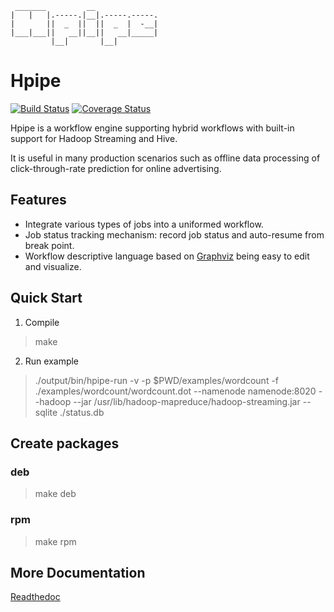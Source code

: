      _______         __
    |   |   |.-----.|__|.-----.-----.
    |       ||  _  ||  ||  _  |  -__|
    |___|___||   __||__||   __|_____|
             |__|       |__|

# Hpipe
[![Build Status](https://travis-ci.org/crackcell/hpipe.svg?branch=master)](https://travis-ci.org/crackcell/hpipe)
[![Coverage Status](https://coveralls.io/repos/crackcell/hpipe/badge.svg?branch=master&service=github)](https://coveralls.io/github/crackcell/hpipe?branch=master)

Hpipe is a workflow engine supporting hybrid workflows with built-in support for
Hadoop Streaming and Hive.

It is useful in many production scenarios such as offline data processing of
click-through-rate prediction for online advertising.

## Features

- Integrate various types of jobs into a uniformed workflow.
- Job status tracking mechanism: record job status and auto-resume from break point.
- Workflow descriptive language based on [Graphviz](http://graphviz.org/) being easy to edit and visualize.

## Quick Start

1. Compile

> make

2. Run example

> ./output/bin/hpipe-run -v -p $PWD/examples/wordcount -f ./examples/wordcount/wordcount.dot --namenode namenode:8020 --hadoop --jar /usr/lib/hadoop-mapreduce/hadoop-streaming.jar --sqlite ./status.db

## Create packages

### deb

> make deb

### rpm

> make rpm

## More Documentation

[Readthedoc](http://hpipe.readthedocs.org/zh_CN/latest/)
